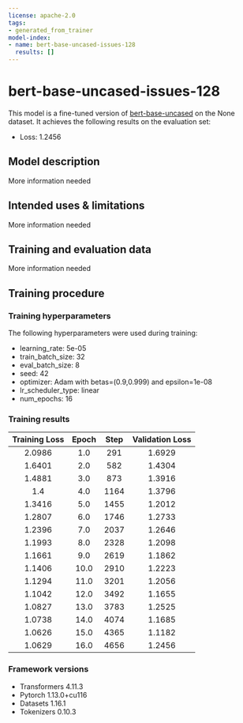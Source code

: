 ```yaml
---
license: apache-2.0
tags:
- generated_from_trainer
model-index:
- name: bert-base-uncased-issues-128
  results: []
---
```


<!-- This model card has been generated automatically according to the information the Trainer had access to. You
should probably proofread and complete it, then remove this comment. -->

# bert-base-uncased-issues-128

This model is a fine-tuned version of [bert-base-uncased](https://huggingface.co/bert-base-uncased) on the None dataset.
It achieves the following results on the evaluation set:
- Loss: 1.2456

## Model description

More information needed

## Intended uses & limitations

More information needed

## Training and evaluation data

More information needed

## Training procedure

### Training hyperparameters

The following hyperparameters were used during training:
- learning_rate: 5e-05
- train_batch_size: 32
- eval_batch_size: 8
- seed: 42
- optimizer: Adam with betas=(0.9,0.999) and epsilon=1e-08
- lr_scheduler_type: linear
- num_epochs: 16

### Training results

| Training Loss | Epoch | Step | Validation Loss |
|:-------------:|:-----:|:----:|:---------------:|
| 2.0986        | 1.0   | 291  | 1.6929          |
| 1.6401        | 2.0   | 582  | 1.4304          |
| 1.4881        | 3.0   | 873  | 1.3916          |
| 1.4           | 4.0   | 1164 | 1.3796          |
| 1.3416        | 5.0   | 1455 | 1.2012          |
| 1.2807        | 6.0   | 1746 | 1.2733          |
| 1.2396        | 7.0   | 2037 | 1.2646          |
| 1.1993        | 8.0   | 2328 | 1.2098          |
| 1.1661        | 9.0   | 2619 | 1.1862          |
| 1.1406        | 10.0  | 2910 | 1.2223          |
| 1.1294        | 11.0  | 3201 | 1.2056          |
| 1.1042        | 12.0  | 3492 | 1.1655          |
| 1.0827        | 13.0  | 3783 | 1.2525          |
| 1.0738        | 14.0  | 4074 | 1.1685          |
| 1.0626        | 15.0  | 4365 | 1.1182          |
| 1.0629        | 16.0  | 4656 | 1.2456          |


### Framework versions

- Transformers 4.11.3
- Pytorch 1.13.0+cu116
- Datasets 1.16.1
- Tokenizers 0.10.3
